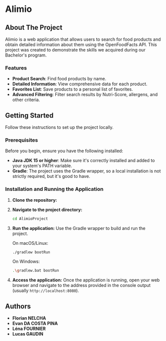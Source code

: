 # Alimio

## About The Project

Alimio is a web application that allows users to search for food products and obtain detailed information about them using the OpenFoodFacts API. This project was created to demonstrate the skills we acquired during our Bachelor's program.

### Features

*   **Product Search**: Find food products by name.
*   **Detailed Information**: View comprehensive data for each product.
*   **Favorites List**: Save products to a personal list of favorites.
*   **Advanced Filtering**: Filter search results by Nutri-Score, allergens, and other criteria.

## Getting Started

Follow these instructions to set up the project locally.

### Prerequisites

Before you begin, ensure you have the following installed:

*   **Java JDK 15 or higher**: Make sure it's correctly installed and added to your system's PATH variable.
*   **Gradle**: The project uses the Gradle wrapper, so a local installation is not strictly required, but it's good to have.

### Installation and Running the Application

1.  **Clone the repository:**
2.  **Navigate to the project directory:**
    ```sh
    cd AlimioProject
    ```
3.  **Run the application:**
    Use the Gradle wrapper to build and run the project.
    
    On macOS/Linux:
    ```sh
    ./gradlew bootRun
    ```
    
    On Windows:
    ```sh
    .\gradlew.bat bootRun
    ```

4.  **Access the application:**
    Once the application is running, open your web browser and navigate to the address provided in the console output (usually `http://localhost:8080`).

## Authors

*   **Florian NELCHA**
*   **Evan DA COSTA PINA**
*   **Léna FOURNIER**
*   **Lucas GAUDIN**
